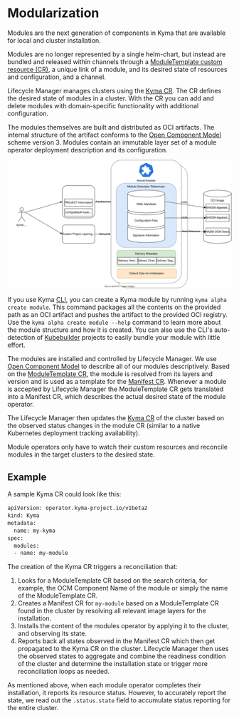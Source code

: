 # Modularization

Modules are the next generation of components in Kyma that are available for local and cluster installation.

Modules are no longer represented by a single helm-chart, but instead are bundled and released within channels through a [ModuleTemplate custom resource (CR)](/api/v1beta2/moduletemplate_types.go), a unique link of a module, and its desired state of resources and configuration, and a channel.

Lifecycle Manager manages clusters using the [Kyma CR](/api/v1beta2/kyma_types.go). The CR defines the desired state of modules in a cluster. With the CR you can add and delete modules with domain-specific functionality with additional configuration.

The modules themselves are built and distributed as OCI artifacts. The internal structure of the artifact conforms to the [Open Component Model](https://ocm.software/) scheme version 3. Modules contain an immutable layer set of a module operator deployment description and its configuration.

![Kyma Module Structure](/docs/assets/kyma-module-template-structure.svg)

If you use Kyma [CLI](https://github.com/kyma-project/cli), you can create a Kyma module by running `kyma alpha create module`. This command packages all the contents on the provided path as an OCI artifact and pushes the artifact to the provided OCI registry. Use the `kyma alpha create module --help` command to learn more about the module structure and how it is created. You can also use the CLI's auto-detection of [Kubebuilder](https://kubebuilder.io) projects to easily bundle your module with little effort.

The modules are installed and controlled by Lifecycle Manager. We use [Open Component Model](https://ocm.software) to describe all of our modules descriptively.
Based on the [ModuleTemplate CR](/api/v1beta2/moduletemplate_types.go), the module is resolved from its layers and version and is used as a template for the [Manifest CR](/api/v1beta2/manifest_types.go).
Whenever a module is accepted by Lifecycle Manager the ModuleTemplate CR gets translated into a Manifest CR, which describes the actual desired state of the module operator.

The Lifecycle Manager then updates the [Kyma CR](/api/v1beta2/kyma_types.go) of the cluster based on the observed status changes in the module CR (similar to a native Kubernetes deployment tracking availability).

Module operators only have to watch their custom resources and reconcile modules in the target clusters to the desired state.

## Example

A sample Kyma CR could look like this:

```bash
apiVersion: operator.kyma-project.io/v1beta2
kind: Kyma
metadata:
  name: my-kyma
spec:
  modules:
  - name: my-module
```

The creation of the Kyma CR triggers a reconciliation that:

1. Looks for a ModuleTemplate CR based on the search criteria, for example, the OCM Component Name of the module or simply the name of the ModuleTemplate CR.
2. Creates a Manifest CR for `my-module` based on a ModuleTemplate CR found in the cluster by resolving all relevant image layers for the installation.
3. Installs the content of the modules operator by applying it to the cluster, and observing its state.
4. Reports back all states observed in the Manifest CR which then get propagated to the Kyma CR on the cluster.
   Lifecycle Manager then uses the observed states to aggregate and combine the readiness condition of the cluster and determine the installation state or trigger more reconciliation loops as needed.

As mentioned above, when each module operator completes their installation, it reports its resource status. However, to accurately report the state, we read out the `.status.state` field to accumulate status reporting for the entire cluster.
